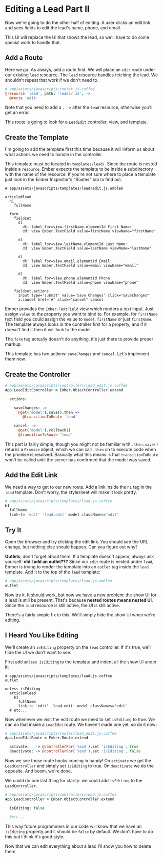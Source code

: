 # Editing a Lead Part II

Now we're going to do the other half of editing. A user clicks an edit link and sees fields to edit the lead's name, phone, and email.

This UI will replace the UI that shows the lead, so we'll have to do some special work to handle that.

## Add a Route

Here we go. As always, add a route first. We will place an `edit` route under our existing `lead` resource. The `lead` resource handles fetching the lead. We shouldn't repeat that work if we don't need to.

```coffee
# app/assets/javascripts/router.js.coffee
@resource 'lead', path: 'leads/:id', ->
  @route 'edit'
```

Note that you need to add a `, ->` after the `lead` resource, otherwise you'll get an error.

This route is going to look for a `LeadEdit` controller, view, and template.

## Create the Template

I'm going to add the template first this time because it will inform us about what actions we need to handle in the controller.

This template must be located in `templates/lead/`. Since the route is nested inside a `resource`, Ember expects the template to be inside a subdirectory with the name of the resource. If you're not sure where to place a template just look in the Ember Inspector's "Routes" tab to find out.

```
# app/assets/javascripts/templates/lead/edit.js.emblem

article#lead
  h1
    fullName

  form
    fieldset
      dl
        dt: label for=view.firstName.elementId First Name:
        dd: view Ember.TextField value=firstName viewName="firstName"

      dl
        dt: label for=view.lastName.elementId Last Name:
        dd: view Ember.TextField value=lastName viewName="lastName"

      dl
        dt: label for=view.email.elementId Email:
        dd: view Ember.TextField value=email viewName="email"

      dl
        dt: label for=view.phone.elementId Phone:
        dd: view Ember.TextField value=phone viewName="phone"

    fieldset.actions
      input type='submit' value='Save Changes' click="saveChanges"
      a.cancel href='#' click="cancel" cancel
```

Ember provides the `Ember.TextField` view which renders a text input. Just assign `value` to the property you want to bind to. For example, for `firstName` text field you could assign the value to `model.firstName` or just `firstName`. The template always looks in the controller first for a property, and if it doesn't find it then it will look to the model.

The `form` tag actually doesn't do anything, it's just there to provide proper markup.

This template has two actions: `saveChanges` and `cancel`. Let's implement them now.

## Create the Controller

```coffee
# app/assets/javascripts/controllers/lead_edit.js.coffee
App.LeadEditController = Ember.ObjectController.extend

  actions:

    saveChanges: ->
      @get('model').save().then =>
        @transitionToRoute 'lead'

    cancel: ->
      @get('model').rollback()
      @transitionToRoute 'lead'
```

This part is fairly simple, though you might not be familiar with `.then`. `save()` returns a `Promise` object, which we can call `.then` on to execute code when the promise is resolved. Basically what this means is that `transitionToRoute` won't be called until the server has confirmed that the model was saved.

## Add the Edit Link

We need a way to get to our new route. Add a link inside the `h1` tag in the `lead` template. Don't worry, the stylesheet will make it look pretty.

```coffee
# app/assets/javascripts/templates/lead.js.coffee
h1
  fullName
  link-to 'edit' 'lead.edit' model classNames='edit'
```

## Try It

Open the browser and try clicking the edit link. You should see the URL change, but nothing else should happen. Can you figure out why?

**Outlets**, don't forget about them. If a template doesn't appear, always ask yourself: **did I add an outlet???** Since our `edit` route is nested under `lead`, Ember is trying to render the template into an `outlet` tag inside the `lead` template. Add it to the top of the `lead` template:

```coffee
# app/assets/javascripts/templates/lead.js.emblem
outlet
```
Now try it. It should work, but now we have a new problem: the show UI for a lead is still be present. That's because **nested routes means nested UI**. Since the `lead` resource is still active, the UI is still active.

There's a fairly simple fix to this. We'll simply hide the show UI when we're editing.

## I Heard You Like Editing

We'll create an `isEditing` property on the `lead` controller. If it's true, we'll hide the UI we don't want to see.

First add `unless isEditing` to the template and indent all the show UI under it:

```
# app/assets/javascripts/templates/lead.js.coffee
outlet

unless isEditing
  article#lead
    h1
      fullName
      link-to 'edit' 'lead.edit' model classNames='edit'
  # etc... 
```

Now whenever we visit the edit route we need to set `isEditing` to true. We can do that inside a `LeadEdit` route. We haven't made one yet, so do it now:

```coffee
# app/assets/javascripts/routes/lead_edit.js.coffee
App.LeadEditRoute = Ember.Route.extend

  activate:   -> @controllerFor('lead').set 'isEditing', true
  deactivate: -> @controllerFor('lead').set 'isEditing', false
```

Now we see those route hooks coming in handy! On `activate` we get the `LeadController` and simply set `isEditing` to true. On `deactivate` we do the opposite. And boom, we're done.

We could do one last thing for clarity: we could add `isEditing` to the `LeadController`.

```coffee
# app/assets/javascripts/controllers/lead.js.coffee
App.LeadController = Ember.ObjectController.extend

  isEditing: false

  #etc...
```

This way future programmers in our code will know that we have an `isEditing` property and it should be `false` by default. We don't have to do this but I think it's good style.

Now that we can edit everything about a lead I'll show you how to delete them.
